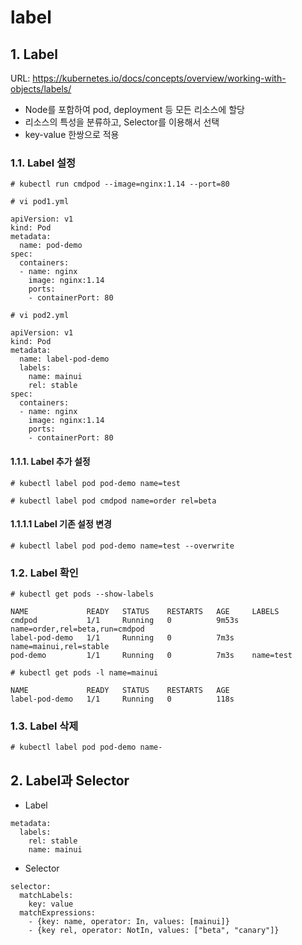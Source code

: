 # label

## 1. Label
URL: https://kubernetes.io/docs/concepts/overview/working-with-objects/labels/

- Node를 포함하여 pod, deployment 등 모든 리소스에 할당
- 리소스의 특성을 분류하고, Selector를 이용해서 선택
- key-value 한쌍으로 적용

### 1.1. Label 설정
```text
# kubectl run cmdpod --image=nginx:1.14 --port=80
```

```text
# vi pod1.yml

apiVersion: v1
kind: Pod
metadata:
  name: pod-demo
spec:
  containers:
  - name: nginx
    image: nginx:1.14
    ports:
    - containerPort: 80
```

```text
# vi pod2.yml

apiVersion: v1
kind: Pod
metadata:
  name: label-pod-demo
  labels:
    name: mainui
    rel: stable
spec:
  containers:
  - name: nginx
    image: nginx:1.14
    ports:
    - containerPort: 80
```

#### 1.1.1. Label 추가 설정
```text
# kubectl label pod pod-demo name=test
```

```text
# kubectl label pod cmdpod name=order rel=beta
```

#### 1.1.1.1 Label 기존 설정 변경
```text
# kubectl label pod pod-demo name=test --overwrite
```

### 1.2. Label 확인
```text
# kubectl get pods --show-labels 

NAME             READY   STATUS    RESTARTS   AGE     LABELS
cmdpod           1/1     Running   0          9m53s   name=order,rel=beta,run=cmdpod
label-pod-demo   1/1     Running   0          7m3s    name=mainui,rel=stable
pod-demo         1/1     Running   0          7m3s    name=test
```

```text
# kubectl get pods -l name=mainui

NAME             READY   STATUS    RESTARTS   AGE
label-pod-demo   1/1     Running   0          118s
```

### 1.3. Label 삭제
```text
# kubectl label pod pod-demo name-
```

## 2. Label과 Selector
- Label
```text
metadata:
  labels:
    rel: stable
    name: mainui
```

- Selector
```text
selector:
  matchLabels:
    key: value
  matchExpressions:
    - {key: name, operator: In, values: [mainui]}
    - {key rel, operator: NotIn, values: ["beta", "canary"]}  
```